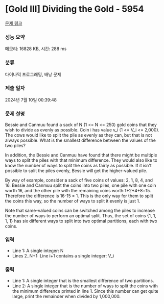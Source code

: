 # [Gold III] Dividing the Gold - 5954 

[문제 링크](https://www.acmicpc.net/problem/5954) 

### 성능 요약

메모리: 16828 KB, 시간: 288 ms

### 분류

다이나믹 프로그래밍, 배낭 문제

### 제출 일자

2024년 7월 10일 00:39:48

### 문제 설명

<p>Bessie and Canmuu found a sack of N (1 <= N <= 250) gold coins that they wish to divide as evenly as possible. Coin i has value v_i (1 <= V_i <= 2,000). The cows would like to split the pile as evenly as they can, but that is not always possible. What is the smallest difference between the values of the two piles?</p>

<p>In addition, the Bessie and Canmuu have found that there might be multiple ways to split the piles with that minimum difference. They would also like to know the number of ways to split the coins as fairly as possible. If it isn't possible to split the piles evenly, Bessie will get the higher-valued pile.</p>

<p>By way of example, consider a sack of five coins of values: 2, 1, 8, 4, and 16. Bessie and Canmuu split the coins into two piles, one pile with one coin worth 16, and the other pile with the remaining coins worth 1+2+4+8=15. Therefore the difference is 16-15 = 1. This is the only way for them to split the coins this way, so the number of ways to split it evenly is just 1.</p>

<p>Note that same-valued coins can be switched among the piles to increase the number of ways to perform an optimal split. Thus, the set of coins {1, 1, 1, 1} has six different ways to split into two optimal partitions, each with two coins.</p>

### 입력 

 <ul>
	<li>Line 1: A single integer: N</li>
	<li>Lines 2..N+1: Line i+1 contains a single integer: V_i</li>
</ul>

<p> </p>

### 출력 

 <ul>
	<li>Line 1: A single integer that is the smallest difference of two partitions.</li>
	<li>Line 2: A single integer that is the number of ways to split the coins with the minimum difference printed in line 1. Since this number can get quite large, print the remainder when divided by 1,000,000.</li>
</ul>

<p> </p>

